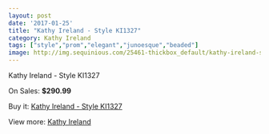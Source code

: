 ```yaml
---
layout: post
date: '2017-01-25'
title: "Kathy Ireland - Style KI1327"
category: Kathy Ireland
tags: ["style","prom","elegant","junoesque","beaded"]
image: http://img.sequinious.com/25461-thickbox_default/kathy-ireland-style-ki1327.jpg
---
```

Kathy Ireland - Style KI1327

On Sales: **$290.99**
<a href="https://www.sequinious.com/kathy-ireland/9536-kathy-ireland-style-ki1327.html"><amp-img layout="responsive" width="600" height="600" src="//img.sequinious.com/25461-thickbox_default/kathy-ireland-style-ki1327.jpg" alt="Kathy Ireland - Style KI1327 0" /></a>

Buy it: [Kathy Ireland - Style KI1327](https://www.sequinious.com/kathy-ireland/9536-kathy-ireland-style-ki1327.html "Kathy Ireland - Style KI1327")

View more: [Kathy Ireland](https://www.sequinious.com/60-kathy-ireland "Kathy Ireland")